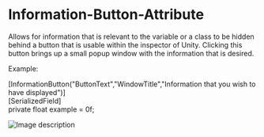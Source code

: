 # Information-Button-Attribute
Allows for information that is relevant to the variable or a class to be hidden behind a button that is usable within the inspector of Unity. Clicking this button brings up a small popup window with the information that is desired.


Example:

[InformationButton("ButtonText","WindowTitle","Information that you wish to have displayed")]<br/>
[SerializedField]<br/>
private float example = 0f;<br/>

![Image description](https://scontent.ffar1-1.fna.fbcdn.net/v/t1.0-9/51777412_351956702199118_5032665724800204800_n.png?_nc_cat=110&_nc_ht=scontent.ffar1-1.fna&oh=43bd46c3afeaeb7a9b2f03f811a99245&oe=5CEBFE76)

